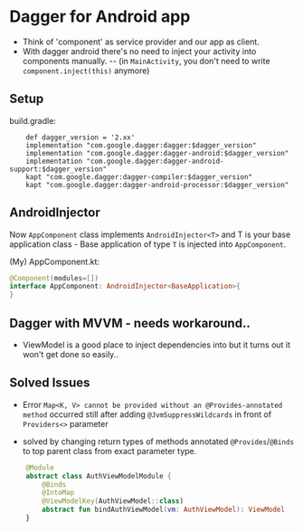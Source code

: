 # Dagger for Android app
* Think of 'component' as service provider and our app as client.
* With dagger android there's no need to inject your activity into components manually.
-- (in `MainActivity`, you don't need to write `component.inject(this)` anymore)

## Setup
build.gradle:
```x
    def dagger_version = '2.xx'
    implementation "com.google.dagger:dagger:$dagger_version"
    implementation "com.google.dagger:dagger-android:$dagger_version"
    implementation "com.google.dagger:dagger-android-support:$dagger_version"
    kapt "com.google.dagger:dagger-compiler:$dagger_version"
    kapt "com.google.dagger:dagger-android-processor:$dagger_version"
```

## AndroidInjector<T>
Now `AppComponent` class implements `AndroidInjector<T>` and T is your base application class - 
Base application of type `T` is injected into `AppComponent`.

(My) AppComponent.kt:
```kotlin
@Component(modules=[])
interface AppComponent: AndroidInjector<BaseApplication>{
}
```

## Dagger with MVVM - needs workaround..
* ViewModel is a good place to inject dependencies into but it turns out it won't get done so easily..

## Solved Issues
* Error ```Map<K, V> cannot be provided without an @Provides-annotated method``` occurred still after
adding `@JvmSuppressWildcards` in front of `Providers<>` parameter
- solved by changing return types of methods annotated `@Provides`/`@Binds` to top parent class from
exact parameter type.

```kotlin
    @Module
    abstract class AuthViewModelModule {
        @Binds
        @IntoMap
        @ViewModelKey(AuthViewModel::class)
        abstract fun bindAuthViewModel(vm: AuthViewModel): ViewModel    //return type should NOT be AuthViewModel
    }
```